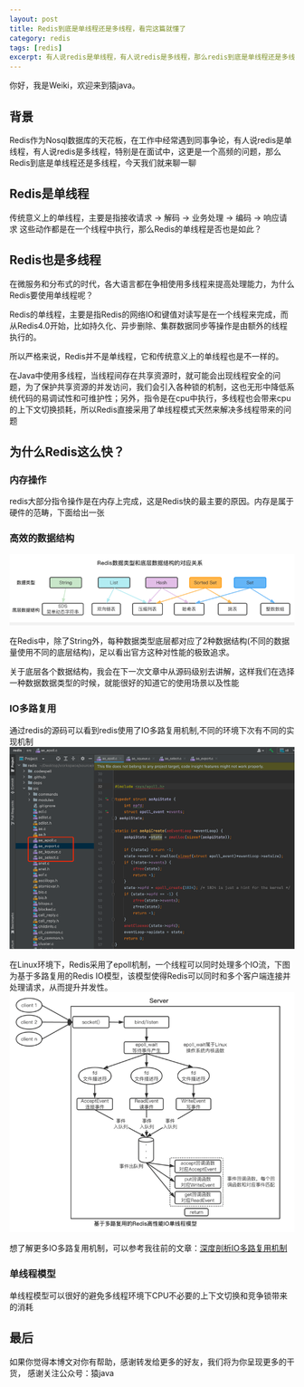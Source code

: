 ```yaml
---
layout: post
title: Redis到底是单线程还是多线程，看完这篇就懂了
category: redis
tags: [redis]
excerpt: 有人说redis是单线程，有人说redis是多线程，那么redis到底是单线程还是多线程呢？
--- 
```

你好，我是Weiki，欢迎来到猿java。

## 背景
 Redis作为Nosql数据库的天花板，在工作中经常遇到同事争论，有人说redis是单线程，有人说redis是多线程，特别是在面试中，这更是一个高频的问题，那么Redis到底是单线程还是多线程，今天我们就来聊一聊

## Redis是单线程
传统意义上的单线程，主要是指接收请求 -> 解码 -> 业务处理 -> 编码 -> 响应请求 这些动作都是在一个线程中执行，那么Redis的单线程是否也是如此？


## Redis也是多线程

在微服务和分布式的时代，各大语言都在争相使用多线程来提高处理能力，为什么Redis要使用单线程呢？


Redis的单线程，主要是指Redis的网络IO和键值对读写是在一个线程来完成，而从Redis4.0开始，比如持久化、异步删除、集群数据同步等操作是由额外的线程执行的。

所以严格来说，Redis并不是单线程，它和传统意义上的单线程也是不一样的。

在Java中使用多线程，当线程间存在共享资源时，就可能会出现线程安全的问题，为了保护共享资源的并发访问，我们会引入各种锁的机制，这也无形中降低系统代码的易调试性和可维护性；另外，指令是在cpu中执行，多线程也会带来cpu的上下文切换损耗，所以Redis直接采用了单线程模式天然来解决多线程带来的问题



## 为什么Redis这么快？
### 内存操作
redis大部分指令操作是在内存上完成，这是Redis快的最主要的原因。内存是属于硬件的范畴，下面给出一张

### 高效的数据结构

![img.png](../../assets/md/redis/data.png)

在Redis中，除了String外，每种数据类型底层都对应了2种数据结构(不同的数据量使用不同的底层结构)，足以看出官方这种对性能的极致追求。

关于底层各个数据结构，我会在下一次文章中从源码级别去讲解，这样我们在选择一种数据数据类型的时候，就能很好的知道它的使用场景以及性能


### IO多路复用
通过redis的源码可以看到redis使用了IO多路复用机制,不同的环境下次有不同的实现机制
![img.png](../../assets/md/redis/iomu.png)

在Linux环境下，Redis采用了epoll机制，一个线程可以同时处理多个IO流，下图为基于多路复用的Redis IO模型，该模型使得Redis可以同时和多个客户端连接并处理请求，从而提升并发性。
![img.png](../../assets/md/redis/redisio.png)

想了解更多IO多路复用机制，可以参考我往前的文章：[深度剖析IO多路复用机制](https://mp.weixin.qq.com/s?__biz=MzIwNDAyOTI2Nw==&mid=2247483861&idx=1&sn=5d47f77b3c863cd615dc071a189f620d&chksm=96c72de9a1b0a4ff463752074ea8137b00e2a5e3511cde1c46e81e11727e5316239e412fd83d&token=210527247&lang=zh_CN#rd)

### 单线程模型
单线程模型可以很好的避免多线程环境下CPU不必要的上下文切换和竞争锁带来的消耗


## 最后
如果你觉得本博文对你有帮助，感谢转发给更多的好友，我们将为你呈现更多的干货， 感谢关注公众号：猿java

